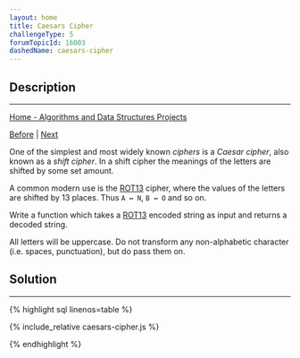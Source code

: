 ```yaml
---
layout: home 
title: Caesars Cipher
challengeType: 5
forumTopicId: 16003
dashedName: caesars-cipher
---
```


<div class="row">
<div class="columnStmt" markdown="1">

## Description
------

[Home - Algorithms and Data Structures Projects](./README.md)

[Before](./roman-numeral-converter.md)  | [Next](./telephone-number-validator.md) 

One of the simplest and most widely known <dfn>ciphers</dfn> is a <dfn>Caesar cipher</dfn>, also known as a <dfn>shift cipher</dfn>. In a shift cipher the meanings of the letters are shifted by some set amount.

A common modern use is the [ROT13](https://en.wikipedia.org/wiki/ROT13) cipher, where the values of the letters are shifted by 13 places. Thus `A ↔ N`, `B ↔ O` and so on.

Write a function which takes a [ROT13](https://en.wikipedia.org/wiki/ROT13) encoded string as input and returns a decoded string.

All letters will be uppercase. Do not transform any non-alphabetic character (i.e. spaces, punctuation), but do pass them on.

</div>
<div class="columnSol" markdown="1">

## Solution
------

{% highlight sql linenos=table %}

{% include_relative caesars-cipher.js %}

{% endhighlight %}

</div>
</div>

